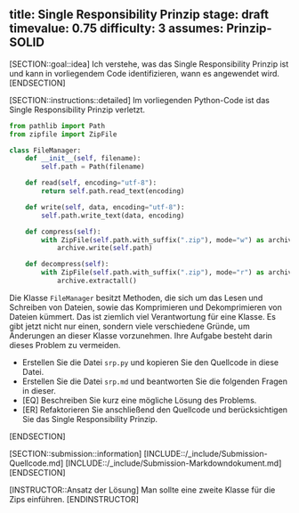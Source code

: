 title: Single Responsibility Prinzip
stage: draft
timevalue: 0.75
difficulty: 3
assumes: Prinzip-SOLID
---

[SECTION::goal::idea]
Ich verstehe, was das Single Responsibility Prinzip ist und kann in vorliegendem Code 
identifizieren, wann es angewendet wird.
[ENDSECTION]

[SECTION::instructions::detailed]
Im vorliegenden Python-Code ist das Single Responsibility Prinzip verletzt. 

```python
from pathlib import Path
from zipfile import ZipFile

class FileManager:
    def __init__(self, filename):
        self.path = Path(filename)

    def read(self, encoding="utf-8"):
        return self.path.read_text(encoding)

    def write(self, data, encoding="utf-8"):
        self.path.write_text(data, encoding)

    def compress(self):
        with ZipFile(self.path.with_suffix(".zip"), mode="w") as archive:
            archive.write(self.path)

    def decompress(self):
        with ZipFile(self.path.with_suffix(".zip"), mode="r") as archive:
            archive.extractall()
```

Die Klasse `FileManager` besitzt Methoden, die sich um das Lesen und Schreiben von Dateien, 
sowie das Komprimieren und Dekomprimieren von Dateien kümmert.
Das ist ziemlich viel Verantwortung für eine Klasse.
Es gibt jetzt nicht nur einen, sondern viele verschiedene Gründe, um Änderungen an dieser Klasse 
vorzunehmen.
Ihre Aufgabe besteht darin dieses Problem zu vermeiden.

- Erstellen Sie die Datei `srp.py` und kopieren Sie den Quellcode in diese Datei.
- Erstellen Sie die Datei `srp.md` und beantworten Sie die folgenden Fragen in dieser.
- [EQ] Beschreiben Sie kurz eine mögliche Lösung des Problems.
- [ER] Refaktorieren Sie anschließend den Quellcode und berücksichtigen Sie das Single 
  Responsibility Prinzip.

[ENDSECTION]

[SECTION::submission::information]
[INCLUDE::/_include/Submission-Quellcode.md]
[INCLUDE::/_include/Submission-Markdowndokument.md]
[ENDSECTION]

[INSTRUCTOR::Ansatz der Lösung]
Man sollte eine zweite Klasse für die Zips einführen.
[ENDINSTRUCTOR]
